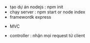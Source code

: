 - tạo dự án nodejs : npm init
- chạy server : npm start or node index
- framewordk express

* MVC

- controller : nhận mọi request từ client
